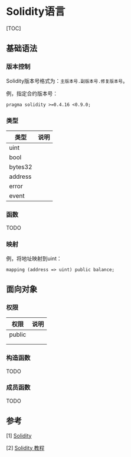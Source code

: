 # Solidity语言

[TOC]



## 基础语法

### 版本控制

Solidity版本号格式为：`主版本号.副版本号.修复版本号`。

例，指定合约版本号：

```solidity
pragma solidity >=0.4.16 <0.9.0;
```

### 类型

| 类型    | 说明 |
| ------- | ---- |
| uint    |      |
| bool    |      |
| bytes32 |      |
| address |      |
| error   |      |
| event   |      |

### 函数

TODO

### 映射

例，将地址映射到uint：

```solidity
mapping (address => uint) public balance;
```





## 面向对象

### 权限

| 权限   | 说明 |
| ------ | ---- |
| public |      |
|        |      |
|        |      |

### 构造函数

TODO

### 成员函数

TODO



## 参考

[1] [Solidity](https://www.osgeo.cn/solidity/index.html)

[2] [Solidity 教程](https://www.w3cschool.cn/solidity/)